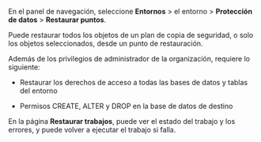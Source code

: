 En el panel de navegación, seleccione **Entornos** \> el entorno \> **Protección de datos** \> **Restaurar puntos**.

Puede restaurar todos los objetos de un plan de copia de seguridad, o solo los objetos seleccionados, desde un punto de restauración.

Además de los privilegios de administrador de la organización, requiere lo siguiente:

-   Restaurar los derechos de acceso a todas las bases de datos y tablas del entorno

-   Permisos CREATE, ALTER y DROP en la base de datos de destino

En la página **Restaurar trabajos**, puede ver el estado del trabajo y los errores, y puede volver a ejecutar el trabajo si falla.
